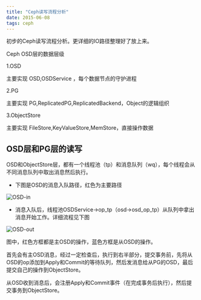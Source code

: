 ```yaml
---
title: "Ceph读写流程分析"
date: 2015-06-08
tags: ceph
---
```


初步的Ceph读写流程分析。更详细的IO路径整理好了放上来。

<!--more-->

Ceph OSD层的数据层级

1.OSD 
    
主要实现 OSD,OSDService ，每个数据节点的守护进程

2.PG
    
主要实现 PG,ReplicatedPG,ReplicatedBackend，Object的逻辑组织

3.ObjectStore

主要实现 FileStore,KeyValueStore,MemStore，直接操作数据


OSD层和PG层的读写
---

OSD和ObjectStore层，都有一个线程池（tp）和消息队列（wq），每个线程会从不同消息队列中取出消息然后执行。

* 下图是OSD的消息入队路径，红色为主要路径

![OSD-in](/images/2015-06-08-osd-in.jpg)

* 消息入队后，线程池OSDService->op_tp（osd->osd_op_tp）从队列中拿出消息开始工作。详细流程见下图

![OSD-out](/images/2015-06-08-osd-out.jpg)

图中，红色方框都是主OSD的操作，蓝色方框是从OSD的操作。

首先会有主OSD消息，经过一定检查后，执行到右半部分，提交事务前，先将从OSD的op添加到Apply和Commit的等待队列，然后发消息给从PG的OSD，最后提交自己的操作到ObjectStore。

从OSD收到消息后，会注册Apply和Commit事件（在完成事务后执行），然后提交事务到ObjectStore。
